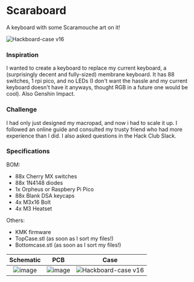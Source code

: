 # Scaraboard
A keyboard with some Scaramouche art on it!

![Hackboard-case v16](https://github.com/user-attachments/assets/link-here)



### Inspiration

I wanted to create a keyboard to replace my current keyboard, a (surprisingly decent and fully-sized) membrane keyboard. It has 88 switches, 1 rpi pico, and no LEDs (I don't want the hassle and my current keyboard doesn't have it anyways, thought RGB in a future one would be cool). Also Genshin Impact.

### Challenge

I had only just designed my macropad, and now i had to scale it up. I followed an online guide and consulted my trusty friend who had more experience than I did. I also asked questions in the Hack Club Slack.


### Specifications

BOM:
 - 88x Cherry MX switches
 - 88x 1N4148 diodes
 - 1x Orpheus or Raspbery Pi Pico
 - 88x Blank DSA keycaps
 - 4x M3x16 Bolt
 - 4x M3 Heatset

Others:
 - KMK firmware
 - TopCase.stl (as soon as I sort my files!)
 - Bottomcase.stl (as soon as I sort my files!)

Schematic            |  PCB         |   Case
:-------------------------:|:-------------------------:|:-------------------------:|
![image](https://github.com/user-attachments/assets/link-here)  |  ![image](https://github.com/user-attachments/assets/link-here)  |  ![Hackboard-case v16](https://github.com/user-attachments/assets/link-here)

